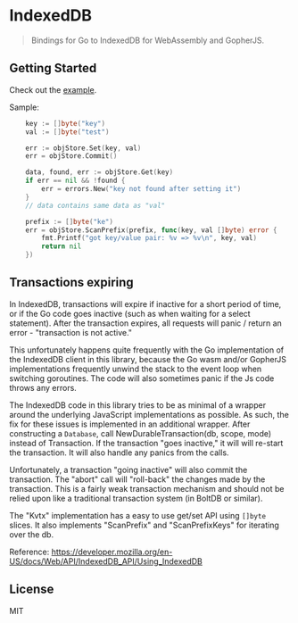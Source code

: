 # IndexedDB

> Bindings for Go to IndexedDB for WebAssembly and GopherJS.

## Getting Started

Check out the [example](./example/example.go).

Sample:

```go
	key := []byte("key")
	val := []byte("test")

	err := objStore.Set(key, val)
	err = objStore.Commit()

	data, found, err := objStore.Get(key)
	if err == nil && !found {
		err = errors.New("key not found after setting it")
	}
    // data contains same data as "val"

	prefix := []byte("ke")
	err = objStore.ScanPrefix(prefix, func(key, val []byte) error {
		fmt.Printf("got key/value pair: %v => %v\n", key, val)
		return nil
	})
```

## Transactions expiring

In IndexedDB, transactions will expire if inactive for a short period of time,
or if the Go code goes inactive (such as when waiting for a select statement).
After the transaction expires, all requests will panic / return an error -
"transaction is not active."

This unfortunately happens quite frequently with the Go implementation of the
IndexedDB client in this library, because the Go wasm and/or GopherJS
implementations frequently unwind the stack to the event loop when switching
goroutines. The code will also sometimes panic if the Js code throws any errors.

The IndexedDB code in this library tries to be as minimal of a wrapper around
the underlying JavaScript implementations as possible. As such, the fix for
these issues is implemented in an additional wrapper. After constructing a
`Database`, call NewDurableTransaction(db, scope, mode) instead of Transaction.
If the transaction "goes inactive," it will will re-start the transaction. It
will also handle any panics from the calls.

Unfortunately, a transaction "going inactive" will also commit the transaction.
The "abort" call will "roll-back" the changes made by the transaction. This is a
fairly weak transaction mechanism and should not be relied upon like a
traditional transaction system (in BoltDB or similar).

The "Kvtx" implementation has a easy to use get/set API using `[]byte` slices.
It also implements "ScanPrefix" and "ScanPrefixKeys" for iterating over the db.

Reference:
https://developer.mozilla.org/en-US/docs/Web/API/IndexedDB_API/Using_IndexedDB

## License

MIT

